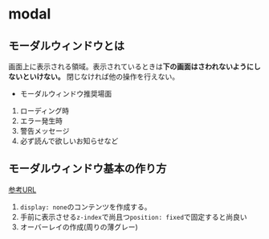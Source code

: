 # modal

## モーダルウィンドウとは

画面上に表示される領域。表示されているときは**下の画面はさわれないようにしないといけない。** 
閉じなければ他の操作を行えない。

- モーダルウィンドウ推奨場面

1. ローディング時
2. エラー発生時
3. 警告メッセージ
4. 必ず読んで欲しいお知らせなど

## モーダルウィンドウ基本の作り方

[参考URL](https://syncer.jp/jquery-modal-window)

1. `display: none`のコンテンツを作成する。
2. 手前に表示させる`z-index`で尚且つ`position: fixed`で固定すると尚良い
3. オーバーレイの作成(周りの薄グレー)